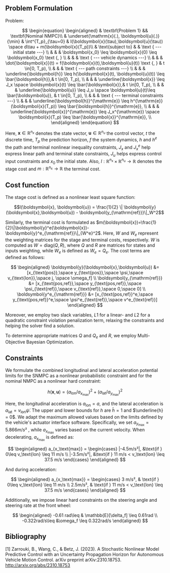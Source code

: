 ## Problem Formulation
Problem:

$$
\begin{equation}
\begin{aligned}
& \textbf{Problem 1} && \textbf{Nominal NMPC}\\ 
& \underset{\mathrm{x}(.), \boldsymbol{u}(.)}{\min} &  \int^{T_p}_{\tau=0} & l(\boldsymbol{x}(\tau),\boldsymbol{u}(\tau)) \space  d\tau + m(\boldsymbol{x}(T_p))\\ 
& \text{subject to} & & \text { --- initial state ---} \\
& & & \boldsymbol{x_0} \leq \boldsymbol{x}(0) \leq \boldsymbol{x_0} \text {, }  \\
& & &  \text { --- vehicle dynamics ---} \\
& & & \dot{\boldsymbol{x}}(t) = f(\boldsymbol{x}(t),\boldsymbol{u}(t)) \text {, } & t \in[0, T_p), \\
& & &  \text { --- path constraints ---} \\
& & & \underline{\boldsymbol{h}} \leq h(\boldsymbol{x}(t), \boldsymbol{u}(t)) \leq \bar{\boldsymbol{h}},& t \in[0, T_p), \\
& & & \underline{\boldsymbol{x}} \leq J_x \space \boldsymbol{x}(t) \leq \bar{\boldsymbol{x}},& t \in[0, T_p), \\
& & & \underline{\boldsymbol{u}} \leq J_u \space \boldsymbol{u}(t)\leq \bar{\boldsymbol{u}}, & t \in[0, T_p), \\
& & &  \text { --- terminal constraints ---} \\
& & & \underline{\boldsymbol{h}}^{\mathrm{e}} \leq h^{\mathrm{e}}(\boldsymbol{x}(T_p)) \leq \bar{\boldsymbol{h}}^{\mathrm{e}}, \\
& & & \underline{\boldsymbol{x}}^{\mathrm{e}} \leq J_x^{\mathrm{e}} \space \boldsymbol{x}(T_p) \leq \bar{\boldsymbol{x}}^{\mathrm{e}}, \\
\end{aligned}
\end{equation}
$$


Here, $\boldsymbol{x} \in \mathbb{R}^{n_x}$ denotes the state vector, $\boldsymbol{u} \in \mathbb{R}^{n_u}$ the control vector, $t$ the discrete time, $T_p$ the prediction horizon, $f$ the system dynamics, $h$ and $h^e$ the path and terminal nonlinear inequality constraints, $J_{x}$ and $J_{x}^e$ help express linear path and terminal state constraints, $J_{u}$ helps express control input constraints and $x_0$ the initial state.
Also, $l: \mathbb{R}^{n_{\mathrm{x}}} \times \mathbb{R}^{n_{\mathrm{u}}}  \rightarrow \mathbb{R}$ denotes the stage cost and $m: \mathbb{R}^{n_{\mathrm{x}}}  \rightarrow \mathbb{R}$ the terminal cost.

## Cost function
The stage cost is defined as a nonlinear least square function: 

$$l(\boldsymbol{x}, \boldsymbol{u}) = \frac{1}{2} \| \boldsymbol{y}(\boldsymbol{x},\boldsymbol{u}) - \boldsymbol{y_{\mathrm{ref}}}\|_W^2$$  

Similarly, the terminal cost is formulated as $m(\boldsymbol{x})=\frac{1}{2}\|\boldsymbol{y}^e(\boldsymbol{x})-\boldsymbol{y}^e_{\mathrm{ref}}\|_{W^e}^2$. Here, $W$ and $W_e$ represent the weighting matrices for the stage and terminal costs, respectively. $W$ is computed as $W = \text{diag}(Q,R)$, where $Q$ and $R$ are matrices for states and inputs weighting, while $W_e$ is defined as $W_e = Q_e$. The cost terms are defined as follows: 

$$
\begin{aligned}
\boldsymbol{y}(\boldsymbol{x},\boldsymbol{u}) &= [x_{\text{pos}},\space y_{\text{pos}},\space \psi,\space v_{\text{lon}},\space  j, \space \omega_f] \\
\boldsymbol{y_{\mathrm{ref}}} &= [x_{\text{pos,ref}},\space y_{\text{pos,ref}},\space \psi_{\text{ref}},\space v_{\text{ref}},\space  0,\space 0] \\
\boldsymbol{y^e_{\mathrm{ref}}} &= [x_{\text{pos,ref}}^e,\space y_{\text{pos,ref}}^e,\space \psi^e_{\text{ref}},\space v^e_{\text{ref}}]
\end{aligned}  
$$

Moreover, we employ two slack variables, $L1$ for a linear- and $L2$ for a quadratic constraint violation penalization term, relaxing the constraints and helping the solver find a solution.

To determine appropriate matrices $Q$ and $Q_e$ and $R$, we employ Multi-Objective Bayesian Optimization.

## Constraints
We formulate the combined longitudinal and lateral acceleration potential limits for the SNMPC as a nonlinear probabilistic constraint and for the nominal NMPC as a nonlinear hard constraint: 

$$
    h(\boldsymbol{x}, \boldsymbol{u}) = (a_\text{lon}/a_{x_\text{max}})^2 + (a_\text{lat}/a_{y_\text{max}})^2
$$

Here, the longitudinal acceleration is $a_\text{lon} = a$, and the lateral acceleration is $a_\text{lat} = v_\text{lon} \dot{\psi}$. The upper and lower bounds for $h$ are $\bar{h} = 1$ and $\underline{h} = 0$. We adapt the maximum allowed values based on the limits defined by the vehicle's actuator interface software. Specifically, we set $a_{y_\text{max}} = 5.866 m/s²$ , while $a_{x_\text{max}}$ varies based on the current velocity. When decelerating, $a_{x_\text{max}}$ is defined as:

$$
\begin{aligned}
a_{x_\text{max}} = 
\begin{cases}
     |-4.5m/s²|,  &\text{if } 0\leq v_\text{lon} \leq 11 m/s \\
     |-3.5m/s²|,  &\text{if } 11 m/s < v_\text{lon} \leq 37.5 m/s
\end{cases}
\end{aligned}
$$

And during acceleration:

$$
\begin{aligned}
a_{x_\text{max}} = 
\begin{cases}
    3 m/s², & \text{if } 0\leq v_\text{lon} \leq 11 m/s \\
     2.5m/s², & \text{if } 11 m/s < v_\text{lon} \leq 37.5 m/s
\end{cases}
\end{aligned}
$$

Additionally, we impose linear hard constraints on the steering angle and steering rate at the front wheel:

$$
\begin{aligned}
-0.61 rad\leq & \mathbb{E}[\delta_f] \leq 0.61rad \\
-0.322rad/s\leq &\omega_f \leq 0.322rad/s
\end{aligned}
$$

## Bibliography
[1] Zarrouki, B., Wang, C., & Betz, J. (2023). A Stochastic Nonlinear Model Predictive Control with an Uncertainty Propagation Horizon for Autonomous Vehicle Motion Control. arXiv preprint arXiv:2310.18753. http://arxiv.org/abs/2310.18753

